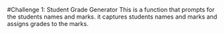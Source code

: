  #Challenge 1: Student Grade Generator
 This is a function that prompts for the students names and marks.
 it captures students names and marks and assigns grades to the marks.
 